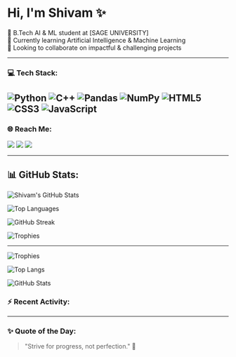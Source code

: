# Hi, I'm Shivam ✨

🧠 B.Tech AI & ML student at [SAGE UNIVERSITY]  
🌱 Currently learning Artificial Intelligence & Machine Learning  
👯 Looking to collaborate on impactful & challenging projects  

---

### 💻 Tech Stack:
![Python](https://img.shields.io/badge/-Python-3776AB?style=flat&logo=python&logoColor=white)
![C++](https://img.shields.io/badge/-C++-00599C?style=flat&logo=cplusplus&logoColor=white)
![Pandas](https://img.shields.io/badge/-Pandas-150458?style=flat&logo=pandas)
![NumPy](https://img.shields.io/badge/-NumPy-013243?style=flat&logo=numpy)
![HTML5](https://img.shields.io/badge/-HTML5-E34F26?style=flat&logo=html5&logoColor=white)
![CSS3](https://img.shields.io/badge/-CSS3-1572B6?style=flat&logo=css3&logoColor=white)
![JavaScript](https://img.shields.io/badge/-JavaScript-F7DF1E?style=flat&logo=javascript&logoColor=black)
---

### 🌐 Reach Me:
 <a href="https://www.linkedin.com/in/shivam-kumar-b67984348/" target="_blank"><img src="https://img.shields.io/badge/LinkedIn-blue?style=for-the-badge&logo=linkedin&logoColor=white" /></a>
  <a href="https://www.instagram.com/framefusion_7/" target="_blank"><img src="https://img.shields.io/badge/Instagram-E4405F?style=for-the-badge&logo=instagram&logoColor=white" /></a>
  <a href="shivamraj0k0r@gmail.com"><img src="https://img.shields.io/badge/Email-D14836?style=for-the-badge&logo=gmail&logoColor=white" /></a>

---
## 📊 GitHub Stats:
![Shivam's GitHub Stats](https://github-readme-stats.vercel.app/api?username=Shiivaam7&show_icons=true&theme=radical)

![Top Languages](https://github-readme-stats.vercel.app/api/top-langs/?username=Shiivaam7&layout=compact&theme=radical)

![GitHub Streak](https://streak-stats.demolab.com/?user=Shiivaam7&theme=react&hide_border=true)

![Trophies](https://github-profile-trophy.vercel.app/?username=Shiivaam7&theme=dracula&no-frame=true&column=4)

---

![Trophies](https://github-profile-trophy.vercel.app/?username=Shiivaam7&theme=dracula&no-frame=true&column=4)

![Top Langs](https://github-readme-stats.vercel.app/api/top-langs/?username=Shiivaam7&layout=compact&theme=react)

![GitHub Stats](https://github-readme-stats.vercel.app/api?username=Shiivaam7&show_icons=true&theme=react&hide_border=true)


### ⚡ Recent Activity:
<!--START_SECTION:activity-->
<!--END_SECTION:activity-->

---

### ✨ Quote of the Day:
> "Strive for progress, not perfection." 🚀

